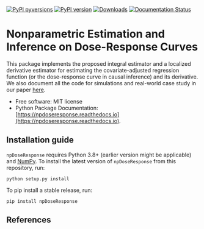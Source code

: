 [![PyPI pyversions](https://img.shields.io/pypi/pyversions/npDoseResponse.svg)](https://pypi.python.org/pypi/npDoseResponse/)
[![PyPI version](https://badge.fury.io/py/npDoseResponse.svg)](https://badge.fury.io/py/NPDoseResponse)
[![Downloads](https://static.pepy.tech/badge/npDoseResponse)](https://pepy.tech/project/npDoseResponse)
[![Documentation Status](https://readthedocs.org/projects/npdoseresponse/badge/?version=latest)](http://npdoseresponse.readthedocs.io/?badge=latest)

# Nonparametric Estimation and Inference on Dose-Response Curves

This package implements the proposed integral estimator and a localized derivative estimator for estimating the covariate-adjusted regression function (or the dose-response curve in causal inference) and its derivative. We also document all the code for simulations and real-world case study in our paper [here](https://github.com/zhangyk8/NPDoseResponse/tree/main/Paper_Code).

* Free software: MIT license
* Python Package Documentation: [https://npdoseresponse.readthedocs.io](https://npdoseresponse.readthedocs.io).

Installation guide
--------

```npDoseResponse``` requires Python 3.8+ (earlier version might be applicable) and [NumPy](http://www.numpy.org/). To install the latest version of ```npDoseResponse``` from this repository, run:

```
python setup.py install
```

To pip install a stable release, run:
```
pip install npDoseResponse
```

References
--------



